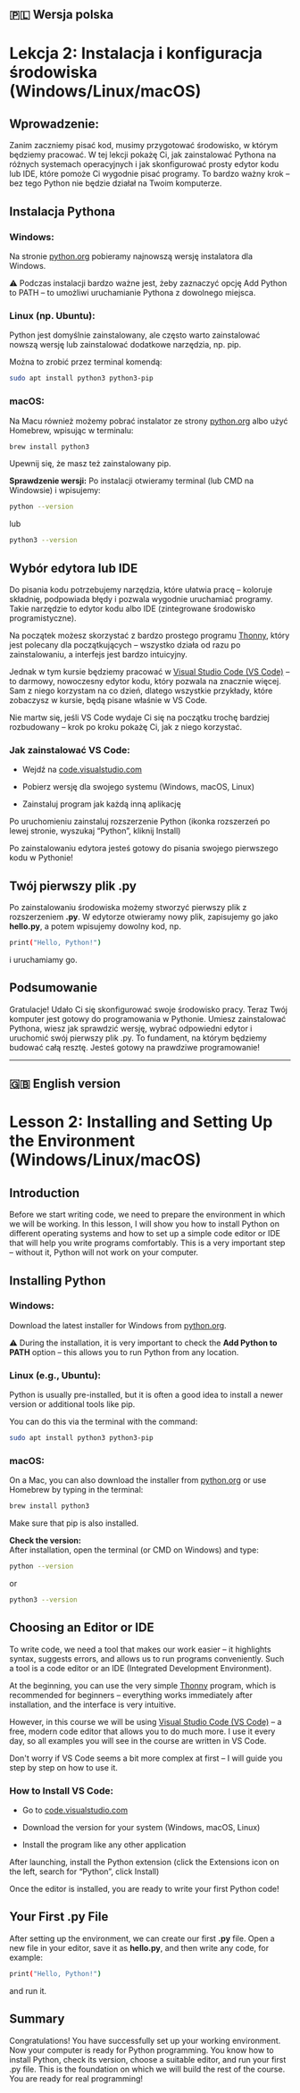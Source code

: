 ## 🇵🇱 Wersja polska
# Lekcja 2: Instalacja i konfiguracja środowiska (Windows/Linux/macOS)

## Wprowadzenie:
Zanim zaczniemy pisać kod, musimy przygotować środowisko, w którym będziemy pracować. W tej lekcji pokażę Ci, jak zainstalować Pythona na różnych systemach operacyjnych i jak skonfigurować prosty edytor kodu lub IDE, które pomoże Ci wygodnie pisać programy. To bardzo ważny krok – bez tego Python nie będzie działał na Twoim komputerze.

## Instalacja Pythona

### Windows:
Na stronie [python.org](https://python.org) pobieramy najnowszą wersję instalatora dla Windows.

⚠️ Podczas instalacji bardzo ważne jest, żeby zaznaczyć opcję Add Python to PATH – to umożliwi uruchamianie Pythona z dowolnego miejsca.

### Linux (np. Ubuntu):
Python jest domyślnie zainstalowany, ale często warto zainstalować nowszą wersję lub zainstalować dodatkowe narzędzia, np. pip.

Można to zrobić przez terminal komendą:
```sh
sudo apt install python3 python3-pip
```

### macOS:
Na Macu również możemy pobrać instalator ze strony [python.org](https://python.org) albo użyć Homebrew, wpisując w terminalu:

```sh 
brew install python3
```

Upewnij się, że masz też zainstalowany pip.

**Sprawdzenie wersji:**
Po instalacji otwieramy terminal (lub CMD na Windowsie) i wpisujemy:
```sh
python --version
```
lub
```sh
python3 --version
```

## Wybór edytora lub IDE

Do pisania kodu potrzebujemy narzędzia, które ułatwia pracę – koloruje składnię, podpowiada błędy i pozwala wygodnie uruchamiać programy. Takie narzędzie to edytor kodu albo IDE (zintegrowane środowisko programistyczne).

Na początek możesz skorzystać z bardzo prostego programu [Thonny](https://thonny.org/), który jest polecany dla początkujących – wszystko działa od razu po zainstalowaniu, a interfejs jest bardzo intuicyjny.

Jednak w tym kursie będziemy pracować w [Visual Studio Code (VS Code)](https://code.visualstudio.com/) – to darmowy, nowoczesny edytor kodu, który pozwala na znacznie więcej. Sam z niego korzystam na co dzień, dlatego wszystkie przykłady, które zobaczysz w kursie, będą pisane właśnie w VS Code.

Nie martw się, jeśli VS Code wydaje Ci się na początku trochę bardziej rozbudowany – krok po kroku pokażę Ci, jak z niego korzystać.

### Jak zainstalować VS Code:

* Wejdź na [code.visualstudio.com](https://code.visualstudio.com/)

* Pobierz wersję dla swojego systemu (Windows, macOS, Linux)

* Zainstaluj program jak każdą inną aplikację

Po uruchomieniu zainstaluj rozszerzenie Python (ikonka rozszerzeń po lewej stronie, wyszukaj “Python”, kliknij Install)

Po zainstalowaniu edytora jesteś gotowy do pisania swojego pierwszego kodu w Pythonie!

## Twój pierwszy **plik .py**

Po zainstalowaniu środowiska możemy stworzyć pierwszy plik z rozszerzeniem **.py**. W edytorze otwieramy nowy plik, zapisujemy go jako **hello.py**, a potem wpisujemy dowolny kod, np. 
```sh
print("Hello, Python!")
```
i uruchamiamy go.

## Podsumowanie

Gratulacje! Udało Ci się skonfigurować swoje środowisko pracy. Teraz Twój komputer jest gotowy do programowania w Pythonie. Umiesz zainstalować Pythona, wiesz jak sprawdzić wersję, wybrać odpowiedni edytor i uruchomić swój pierwszy plik .py. To fundament, na którym będziemy budować całą resztę. Jesteś gotowy na prawdziwe programowanie!

---
## 🇬🇧 English version
# Lesson 2: Installing and Setting Up the Environment (Windows/Linux/macOS)

## Introduction
Before we start writing code, we need to prepare the environment in which we will be working. In this lesson, I will show you how to install Python on different operating systems and how to set up a simple code editor or IDE that will help you write programs comfortably. This is a very important step – without it, Python will not work on your computer.

## Installing Python

### Windows:
Download the latest installer for Windows from [python.org](https://python.org).

⚠️ During the installation, it is very important to check the **Add Python to PATH** option – this allows you to run Python from any location.

### Linux (e.g., Ubuntu):
Python is usually pre-installed, but it is often a good idea to install a newer version or additional tools like pip.

You can do this via the terminal with the command:
```sh
sudo apt install python3 python3-pip
```

### macOS:
On a Mac, you can also download the installer from [python.org](https://python.org) or use Homebrew by typing in the terminal:

```sh
brew install python3
```
Make sure that pip is also installed.

**Check the version:**  
After installation, open the terminal (or CMD on Windows) and type:
```sh
python --version
```
or
```sh
python3 --version
```
## Choosing an Editor or IDE

To write code, we need a tool that makes our work easier – it highlights syntax, suggests errors, and allows us to run programs conveniently. Such a tool is a code editor or an IDE (Integrated Development Environment).

At the beginning, you can use the very simple [Thonny](https://thonny.org/) program, which is recommended for beginners – everything works immediately after installation, and the interface is very intuitive.

However, in this course we will be using [Visual Studio Code (VS Code)](https://code.visualstudio.com/) – a free, modern code editor that allows you to do much more. I use it every day, so all examples you will see in the course are written in VS Code.

Don't worry if VS Code seems a bit more complex at first – I will guide you step by step on how to use it.

### How to Install VS Code:

* Go to [code.visualstudio.com](https://code.visualstudio.com/)

* Download the version for your system (Windows, macOS, Linux)

* Install the program like any other application

After launching, install the Python extension (click the Extensions icon on the left, search for “Python”, click Install)

Once the editor is installed, you are ready to write your first Python code!

## Your First **.py File**

After setting up the environment, we can create our first **.py** file. Open a new file in your editor, save it as **hello.py**, and then write any code, for example:
```sh
print("Hello, Python!")
```
and run it.

## Summary

Congratulations! You have successfully set up your working environment. Now your computer is ready for Python programming. You know how to install Python, check its version, choose a suitable editor, and run your first .py file. This is the foundation on which we will build the rest of the course. You are ready for real programming!

